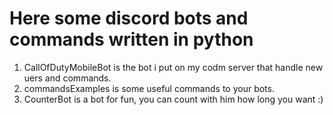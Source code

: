 # Here some discord bots and commands written in python

1. CallOfDutyMobileBot is the bot i put on my codm server that handle new uers and commands.
2. commandsExamples is some useful commands to your bots.
3. CounterBot is a bot for fun, you can count with him how long you want :)
